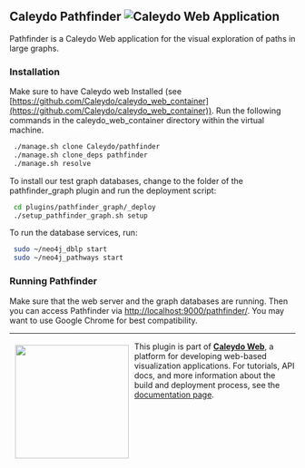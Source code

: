 ## Caleydo Pathfinder ![Caleydo Web Application](https://img.shields.io/badge/Caleydo%20Web-Application-4daf4a.svg)

Pathfinder is a Caleydo Web application for the visual exploration of paths in large graphs.

### Installation
Make sure to have Caleydo web Installed (see [https://github.com/Caleydo/caleydo_web_container](https://github.com/Caleydo/caleydo_web_container)). Run the following commands in the caleydo_web_container directory within the virtual machine.

~~~bash
 ./manage.sh clone Caleydo/pathfinder
 ./manage.sh clone_deps pathfinder
 ./manage.sh resolve
~~~

To install our test graph databases, change to the folder of the pathfinder_graph plugin and run the deployment script:

~~~bash
 cd plugins/pathfinder_graph/_deploy
 ./setup_pathfinder_graph.sh setup
~~~

To run the database services, run:
~~~bash
 sudo ~/neo4j_dblp start
 sudo ~/neo4j_pathways start
~~~

### Running Pathfinder
Make sure that the web server and the graph databases are running. Then you can access Pathfinder via [http://localhost:9000/pathfinder/](http://localhost:9000/pathfinder/). You may want to use Google Chrome for best compatibility.

*****

<a href="https://caleydo.org"><img src="http://caleydo.org/assets/images/logos/caleydo.svg" align="left" width="200px" hspace="10" vspace="6"></a>
This plugin is part of **[Caleydo Web](http://caleydo.org/)**, a platform for developing web-based visualization applications. For tutorials, API docs, and more information about the build and deployment process, see the [documentation page](http://caleydo.org/documentation).
